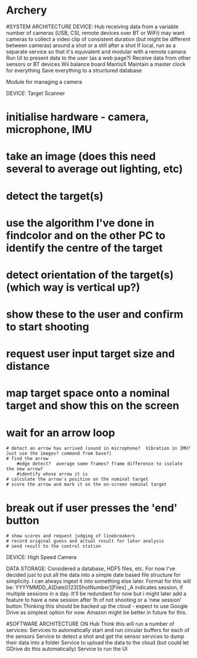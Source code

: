# Archery
#SYSTEM ARCHITECTURE
DEVICE: Hub
   receiving data from a variable number of cameras (USB, CSI, remote devices over BT or WiFi)
       may want cameras to collect a video clip of consistent duration (but might be different 
       between cameras) around a shot or a still after a shot
       If local, run as a separate service so that it's equivalent and modular with a remote camera
   Run UI to present data to the user (as a web page?)
   Receive data from other sensors or BT devices
       Wii balance board
      MantisX
   Maintain a master clock for everything
   Save everything to a structured database

Module for managing a camera
   
DEVICE: Target Scanner
# initialise hardware - camera, microphone, IMU
# take an image (does this need several to average out lighting, etc)
# detect the target(s)
#   use the algorithm I've done in findcolor and on the other PC to identify the centre of the target
# detect orientation of the target(s) (which way is vertical up?)
# show these to the user and confirm to start shooting
# request user input target size and distance
# map target space onto a nominal target and show this on the screen
# wait for an arrow loop
    # detect an arrow has arrived (sound in microphone?  Vibration in IMU? Just use the images? command from base?)
    # find the arrow
        #edge detect?  average some frames? frame difference to isolate the new arrow?
        #identify whose arrow it is
    # calculate the arrow's position on the nominal target
    # score the arrow and mark it on the on-screen nominal target
# break out if user presses the 'end' button
    # show scores and request judging of linebreakers
    # record original guess and actual result for later analysis
    # send result to the control station


DEVICE: High Speed Camera

DATA STORAGE:
Considered a database, HDF5 files, etc.  For now I've decided just to put all the data into a simple date based file structure for simplicity.  I can always ingest it into something else later.
Format for this will be:
YYYYMMDD_A[Date]\123[ShotNumber]\[Files]  _A indicates session, if multiple sessions in a day. It'll be redundant for now but i might later add a feature to have a new session after 1h of not shooting or a 'new session' button
Thinking this should be backed up the cloud - expect to use Google Drive as simplest option for now.  Amazon might be better in future for this.

#SOFTWARE ARCHITECTURE ON Hub
Think this will run a number of services:
Services to automatically start and run circular buffers for each of the sensors
Service to detect a shot and get the sensor services to dump their data into a folder
Service to upload the data to the cloud (but could let GDrive do this automatically)
Service to run the UI
